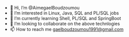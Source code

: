 - 👋 Hi, I’m @AimegaelBoudzoumou
- 👀 I’m interested in Linux, Java, SQL and PL/SQL jobs
- 🌱 I’m currently learning Shell, PL/SQL and SpringBoot
- 💞️ I’m looking to collaborate on the above technlogies
- 📫 How to reach me gaelboudzoumou1991@gmail.com

<!---
AimegaelBoudzoumou/AimegaelBoudzoumou is a ✨ special ✨ repository because its `README.md` (this file) appears on your GitHub profile.
You can click the Preview link to take a look at your changes.
--->

<!--
Projects to pinned :
- SQL Oracle Next Level     --- Done
- PL/SQL Tutorial           --- In progress
- SQL and PL/SQL app immo   --- Future
- Java Spring Boot          --- Future
- Sripting Shell Bash       --- Future
- Linux Administration      --- Future
-->

<!--
Project to create later :

pl/sql tuto from oracletutorial (in progress)

code sql/pl on inmac job

app immo

"sql 2024 fnac" and "Java Spring"

"pl/sql" and "Scripting Shell"

"pl/sql" and "Linux administration"

Bonus : commom concepts in one tutorial on Java and PL/SQL and Shell

Projet de formation (suite):

- English : TOEIC and/or IELTS
- Français : TEFAQ
- Certifications SQL et PL/SQL
- Certfication Oracle
- Prise de parole en public
- Linux : Maintenir connaissances
- DevOps : éventuellement
- Formation CPI CNAM : éventuellement
- ISTQB : formation et/ou certification (https://www.alten.fr/alten-academy/istqb-niveau-foundation/) (https://www.gasq.org/fr/accueil.html) (https://www.udemy.com/course/formation-complete-pour-reussir-la-certification-istqb/?couponCode=OF83024E)
- Autres : 
  - "ULIS et IKOS pour 3F" 

-->
